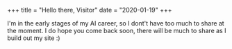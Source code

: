 +++
title = "Hello there, Visitor"
date = "2020-01-19"
+++

I'm in the early stages of my AI career, so I dont't have too much to share at the moment.
I do hope you come back soon, there will be much to share as I build out my site :)

